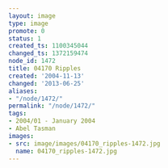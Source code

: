```yaml
---
layout: image
type: image
promote: 0
status: 1
created_ts: 1100345044
changed_ts: 1372159474
node_id: 1472
title: 04170 Ripples
created: '2004-11-13'
changed: '2013-06-25'
aliases:
- "/node/1472/"
permalink: "/node/1472/"
tags:
- 2004/01 - January 2004
- Abel Tasman
images:
- src: image/images/04170_ripples-1472.jpg
  name: 04170_ripples-1472.jpg
---
```


